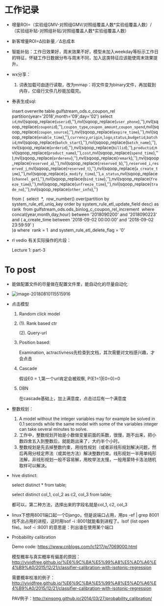 # 工作记录

- 增量ROI=（实验组GMV-对照组GMV/对照组覆盖人数\*实验组覆盖人数）/（实验组补贴-对照组补贴/对照组覆盖人数\*实验组覆盖人数）

- 新客增量ROI=Δ拉新量／Δ总成本

- 智能补贴：工作日效果好，周末效果不好，模型未加入weekday等标示工作日的特征，怀疑工作日数据分布与周末不同，加入这类特征应该能使周末效果提升。

- wx分享：

  1. 词表加载可由逐行读取，改为mmap：将文件变为binary文件，再加载到内存，亿级行文件几秒能加载完。

- 券表生成sql:

  insert overwrite table gulfstream_ods.c_coupon_rel partition(year='2018',month='09',day='02')
  select
  ​    `id`,nvl(sqoop_replace(`userid`),''),nvl(sqoop_replace(`user_phone`),''),nvl(sqoop_replace(`couponid`),''),`coupon_type`,`coupon_amount`,`coupon_spend`,nvl(sqoop_replace(`coupon_source`),''),nvl(sqoop_replace(`expire_time`),''),nvl(sqoop_replace(`enable_time`),''),`currency`,`origin`,`logo`,`status`,`budgetid`,`batchid`,nvl(sqoop_replace(`batch_start`),''),nvl(sqoop_replace(`batch_name`),''),nvl(sqoop_replace(`orderid`),''),nvl(sqoop_replace(`billid`),''),`productid`,nvl(sqoop_replace(`product_name`),''),`cost`,nvl(sqoop_replace(`spend_time`),''),nvl(sqoop_replace(`orderenv`),''),nvl(sqoop_replace(`remark`),''),nvl(sqoop_replace(`reserved_a`),''),nvl(sqoop_replace(`reserved_b`),''),`reserved_i`,`reserved_j`,nvl(sqoop_replace(`reserved_t`),''),nvl(sqoop_replace(`a_create_time`),''),nvl(sqoop_replace(`a_modify_time`),''),`a_status`,nvl(sqoop_replace(`channel_get`),''),nvl(sqoop_replace(`bind_time`),''),nvl(sqoop_replace(`freeze_time`),''),nvl(sqoop_replace(`unfreeze_time`),''),nvl(sqoop_replace(`trade_no`),''),nvl(sqoop_replace(`other_info`),'')

  from
  (
  ​    select
  ​        *,
  ​        row_number() over(partition by system_rule_etl_uniq_key order by system_rule_etl_update_field desc) as rank
  ​    from gulfstream_ods.ods_binlog_c_coupon_rel_increment
  ​    where
  ​        concat(year,month,day,hour) between '2018090200' and '2018090223'
  ​        and ( a_create_time between '2018-09-02 00:00:00' and '2018-09-02 23:59:59' )
  ​        
  )a
  where 
  ​    rank = 1
  ​    and system_rule_etl_delete_flag = '0'

- rl vedio 有关实际操作的片段：

  Lecture 1: part-3

# To post

- 能做配置文件的尽量做在配置文件里，能自动化的尽量自动化
- ![image-20180810115515916](../../../../var/folders/2w/tt1p_4td3yq9xlbl7c2t4jn00000gn/T/abnerworks.Typora/image-20180810115515916.png)





- 点击模型

  1. Random click model

  2. (1). Rank based ctr

     (2). Query-url

  3. Position based:

     Examination, actractivness先检查到文档，其次需要对文档感兴趣，才会点击

  4. Cascade 

     假设E0 = 1,第一个url肯定会被观察, P(E1=1|E0=0)=0

  5. DBN

     在cascade基础上，加上满意度，点击过后有一个满意度

- 整数规划：

  1. A model without the integer variables may for example be solved in 0.1 seconds while the same model with some of the variables integer can take several minutes to solve. 
  2. 工作中，整数规划开始是小数做变量前面的系数，很慢，跑不出来，把小数四舍五入到整数后，就能跑出来了，大约半个小时。
  3. 整数规划是先去掉整数约束，用线性规划（或者非线形规划解决问题，然后再用分枝定界法（或其他方法）解决整数约束。线形规划一半用单纯形法解，非线形规划一般不容易解，用枚举法太慢，一般用蒙特卡洛法随机取样可以解决。

- hive distinct:

  select distinct \* from table;

  select distinct col_1, col_2 as c2, col_3 from table;

  都可以，第二种方法，选择出来的字段名就是col_1, c2, col_3

- linux下想用8001端口起一个Django，但是说端口占用，用ps -ef | grep 8001找不出占用的进程，这时用lsof -i :8001就能看到进程了。lsof (list open file)。lsof -i :8001 的意思是：列出谁在使用某个端口

- Probability calibration

  Demo code: https://www.cnblogs.com/lc1217/p/7069000.html

  模型概率与真实概率有偏差的原因： http://vividfree.github.io/%E6%9C%BA%E5%99%A8%E5%AD%A6%E4%B9%A0/2015/12/21/classifier-calibration-with-isotonic-regression

  需要概率校准的例子： http://vividfree.github.io/%E6%9C%BA%E5%99%A8%E5%AD%A6%E4%B9%A0/2015/12/21/classifier-calibration-with-isotonic-regression

  PAV例子：http://xinsong.github.io/2014/03/27/probability_calibration/